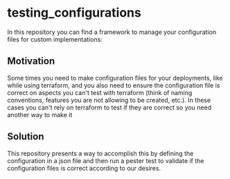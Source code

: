 # testing_configurations

In this repository you can find a framework to manage your configuration files for custom implementations:

## Motivation

Some times you need to make configuration files for your deployments, like while using terraform, and you also need to ensure
the configuration file is correct on aspects you can't test with terraform (think of naming conventions, features you are not allowing to be created, etc.).
In these cases you can't rely on terraform to test if they are correct so you need another way to make it

## Solution

This repository presents a way to accomplish this by defining the configuration in a json file and then run a pester test to validate 
if the configuration files is correct according to our desires.


